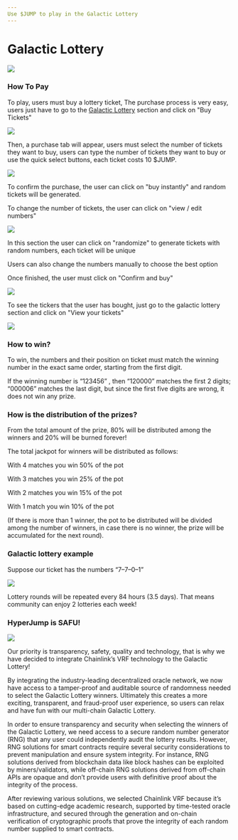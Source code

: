 ```yaml
---
Use $JUMP to play in the Galactic Lottery
---
```


# Galactic Lottery

![](../.gitbook/assets/lottery.jpeg)

### How To Pay

To play, users must buy a lottery ticket, The purchase process is very easy, users just have to go to the [Galactic Lottery](https://ftm.hyperjump.app/lottery) section and click on "Buy Tickets"

![](../.gitbook/assets/buy.png)

Then, a purchase tab will appear, users must select the number of tickets they want to buy, users can type the number of tickets they want to buy or use the quick select buttons, each ticket costs 10 $JUMP.

![](../.gitbook/assets/Amounted.png)

To confirm the purchase, the user can click on "buy instantly" and random tickets will be generated.

To change the number of tickets, the user can click on "view / edit numbers"

![](../.gitbook/assets/edit.png)

In this section the user can click on "randomize" to generate tickets with random numbers, each ticket will be unique

Users can also change the numbers manually to choose the best option

Once finished, the user must click on "Confirm and buy"

![](../.gitbook/assets/succes.png)

To see the tickers that the user has bought, just go to the galactic lottery section and click on "View your tickets"

![](<../.gitbook/assets/view tockets.png>)

### How to win?

To win, the numbers and their position on ticket must match the winning number in the exact same order, starting from the first digit.

If the winning number is “123456” , then “120000” matches the first 2 digits; “000006” matches the last digit, but since the first five digits are wrong, it does not win any prize.

### How is the distribution of the prizes? <a href="#08b6" id="08b6"></a>

From the total amount of the prize, 80% will be distributed among the winners and 20% will be burned forever!

The total jackpot for winners will be distributed as follows:

With 4 matches you win 50% of the pot

With 3 matches you win 25% of the pot

With 2 matches you win 15% of the pot

With 1 match you win 10% of the pot

(If there is more than 1 winner, the pot to be distributed will be divided among the number of winners, in case there is no winner, the prize will be accumulated for the next round).

### Galactic lottery example <a href="#36f7" id="36f7"></a>

Suppose our ticket has the numbers “7–7–0–1”

![](<../.gitbook/assets/image (3).png>)

Lottery rounds will be repeated every 84 hours (3.5 days). That means community can enjoy 2 lotteries each week!

### HyperJump is SAFU! <a href="#9814" id="9814"></a>

![](<../.gitbook/assets/image (15).png>)

Our priority is transparency, safety, quality and technology, that is why we have decided to integrate Chainlink’s VRF technology to the Galactic Lottery!

By integrating the industry-leading decentralized oracle network, we now have access to a tamper-proof and auditable source of randomness needed to select the Galactic Lottery winners. Ultimately this creates a more exciting, transparent, and fraud-proof user experience, so users can relax and have fun with our multi-chain Galactic Lottery.

In order to ensure transparency and security when selecting the winners of the Galactic Lottery, we need access to a secure random number generator (RNG) that any user could independently audit the lottery results. However, RNG solutions for smart contracts require several security considerations to prevent manipulation and ensure system integrity. For instance, RNG solutions derived from blockchain data like block hashes can be exploited by miners/validators, while off-chain RNG solutions derived from off-chain APIs are opaque and don’t provide users with definitive proof about the integrity of the process.

After reviewing various solutions, we selected Chainlink VRF because it’s based on cutting-edge academic research, supported by time-tested oracle infrastructure, and secured through the generation and on-chain verification of cryptographic proofs that prove the integrity of each random number supplied to smart contracts.

